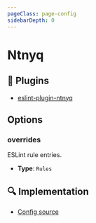 ```yaml
---
pageClass: page-config
sidebarDepth: 0
---
```


# Ntnyq

## 🔌 Plugins

- [eslint-plugin-ntnyq](https://github.com/ntnyq/eslint-plugin-ntnyq)

## Options

### overrides

ESLint rule entries.

- **Type**: `Rules`

## :mag: Implementation

- [Config source](https://github.com/ntnyq/eslint-config/blob/main/src/configs/ntnyq.ts)

